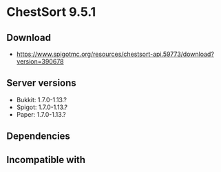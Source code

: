 # ChestSort 9.5.1

## Download
- https://www.spigotmc.org/resources/chestsort-api.59773/download?version=390678

## Server versions
- Bukkit: 1.7.0-1.13.?
- Spigot: 1.7.0-1.13.?
- Paper: 1.7.0-1.13.?

## Dependencies

## Incompatible with